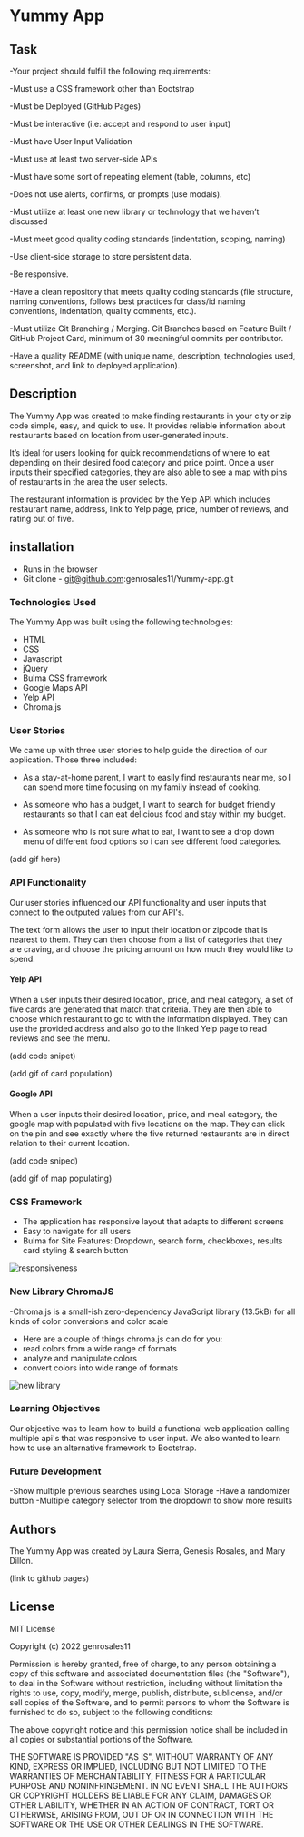 

# Yummy App


## Task

-Your project should fulfill the following requirements:

-Must use a CSS framework other than Bootstrap

-Must be Deployed (GitHub Pages)

-Must be interactive (i.e: accept and respond to user input)

-Must have User Input Validation

-Must use at least two server-side APIs

-Must have some sort of repeating element (table, columns, etc)

-Does not use alerts, confirms, or prompts (use modals).

-Must utilize at least one new library or technology that we haven’t discussed

-Must meet good quality coding standards (indentation, scoping, naming)

-Use client-side storage to store persistent data.

-Be responsive.

-Have a clean repository that meets quality coding standards (file structure, naming conventions, follows best practices for class/id naming conventions, indentation, quality comments, etc.).

-Must utilize Git Branching / Merging. Git Branches based on Feature Built / GitHub Project Card, minimum of 30 meaningful commits per contributor.

-Have a quality README (with unique name, description, technologies used, screenshot, and link to deployed application).


## Description

The Yummy App was created to make finding restaurants in your city or zip code simple, easy, and quick to use. It provides reliable information about restaurants based on location from user-generated inputs. 
 
It’s ideal for users looking for quick recommendations of where to eat depending on their desired food category and price point. 
Once a user inputs their specified categories, they are also able to see a map with pins of restaurants in the area the user selects.

The restaurant information is provided by the Yelp API which includes restaurant name, address, link to Yelp page, price, number of reviews, and rating out of five. 


## installation

* Runs in the browser
* Git clone - git@github.com:genrosales11/Yummy-app.git

### Technologies Used

The Yummy App was built using the following technologies:

* HTML
* CSS
* Javascript
* jQuery
* Bulma CSS framework
* Google Maps API
* Yelp API
* Chroma.js


### User Stories

We came up with three user stories to help guide the direction of our application. Those three included:

* As a stay-at-home parent, I want to easily find restaurants near me, so I can spend more time focusing on my family instead of cooking.

* As someone who has a budget, I want to search for budget friendly restaurants so that I can eat delicious food and stay within my budget.

* As someone who is not sure what to eat, I want to see a drop down menu of different food options so i can see different food categories.

(add gif here)


### API Functionality 

Our user stories influenced our API functionality and user inputs that connect to the outputed values from our API's. 

The text form allows the user to input their location or zipcode that is nearest to them. They can then choose from a list of categories that they are craving, and choose the pricing amount on how much they would like to spend. 

#### Yelp API

When a user inputs their desired location, price, and meal category, a set of five cards are generated that match that criteria. They are then able to choose which restaurant to go to with the information displayed. They can use the provided address and also go to the linked Yelp page to read reviews and see the menu.

(add code snipet)

(add gif of card population)

#### Google API

When a user inputs their desired location, price, and meal category, the google map with populated with five locations on the map. They can click on the pin and see exactly where the five returned restaurants are in direct relation to their current location.

(add code sniped)

(add gif of map populating)

### CSS Framework
 
 * The application has responsive layout that adapts to different screens
 * Easy to navigate for all users
 * Bulma for Site Features: Dropdown, search form, checkboxes, results card styling & search button 


![responsiveness](./assets/images/imgCSS.gif)

### New Library ChromaJS
 -Chroma.js is a small-ish zero-dependency JavaScript library (13.5kB) for all kinds of color conversions and color scale
 * Here are a couple of things chroma.js can do for you:
* read colors from a wide range of formats
* analyze and manipulate colors
* convert colors into wide range of formats

![new library](./assets/images/chromajs%20.gif)



### Learning Objectives

Our objective was to learn how to build a functional web application calling multiple api's that was responsive to user input. We also wanted to learn how to use an alternative framework to Bootstrap.

### Future Development

-Show multiple previous searches using Local Storage
-Have a randomizer button
-Multiple category selector from the dropdown to show more results


## Authors

The Yummy App was created by Laura Sierra, Genesis Rosales, and Mary Dillon.

(link to github pages)

## License

MIT License

Copyright (c) 2022 genrosales11

Permission is hereby granted, free of charge, to any person obtaining a copy
of this software and associated documentation files (the "Software"), to deal
in the Software without restriction, including without limitation the rights
to use, copy, modify, merge, publish, distribute, sublicense, and/or sell
copies of the Software, and to permit persons to whom the Software is
furnished to do so, subject to the following conditions:

The above copyright notice and this permission notice shall be included in all
copies or substantial portions of the Software.

THE SOFTWARE IS PROVIDED "AS IS", WITHOUT WARRANTY OF ANY KIND, EXPRESS OR
IMPLIED, INCLUDING BUT NOT LIMITED TO THE WARRANTIES OF MERCHANTABILITY,
FITNESS FOR A PARTICULAR PURPOSE AND NONINFRINGEMENT. IN NO EVENT SHALL THE
AUTHORS OR COPYRIGHT HOLDERS BE LIABLE FOR ANY CLAIM, DAMAGES OR OTHER
LIABILITY, WHETHER IN AN ACTION OF CONTRACT, TORT OR OTHERWISE, ARISING FROM,
OUT OF OR IN CONNECTION WITH THE SOFTWARE OR THE USE OR OTHER DEALINGS IN THE
SOFTWARE.
